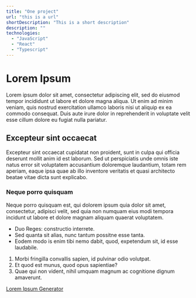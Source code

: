 ```yaml
---
title: "One project"
url: "this is a url"
shortDescription: "This is a short description"
description: ""
technologies:
  - "JavaScript"
  - "React"
  - "Typescript"
---
```


# Lorem Ipsum

Lorem ipsum dolor sit amet, consectetur adipiscing elit, sed do eiusmod tempor incididunt ut labore et dolore magna aliqua. Ut enim ad minim veniam, quis nostrud exercitation ullamco laboris nisi ut aliquip ex ea commodo consequat. Duis aute irure dolor in reprehenderit in voluptate velit esse cillum dolore eu fugiat nulla pariatur.

## Excepteur sint occaecat

Excepteur sint occaecat cupidatat non proident, sunt in culpa qui officia deserunt mollit anim id est laborum. Sed ut perspiciatis unde omnis iste natus error sit voluptatem accusantium doloremque laudantium, totam rem aperiam, eaque ipsa quae ab illo inventore veritatis et quasi architecto beatae vitae dicta sunt explicabo.

### Neque porro quisquam

Neque porro quisquam est, qui dolorem ipsum quia dolor sit amet, consectetur, adipisci velit, sed quia non numquam eius modi tempora incidunt ut labore et dolore magnam aliquam quaerat voluptatem.

* Duo Reges: constructio interrete.
* Sed quanta sit alias, nunc tantum possitne esse tanta.
* Eodem modo is enim tibi nemo dabit, quod, expetendum sit, id esse laudabile.

1. Morbi fringilla convallis sapien, id pulvinar odio volutpat.
2. Et quod est munus, quod opus sapientiae?
3. Quae qui non vident, nihil umquam magnum ac cognitione dignum amaverunt.

[Lorem Ipsum Generator](https://www.lipsum.com/)